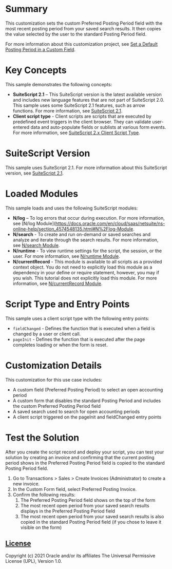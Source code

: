 # Summary
This customization sets the custom Preferred Posting Period field with the most recent posting period from your saved search results. It then copies the value selected by the user to the standard Posting Period field.

For more information about this customization project, see [Set a Default Posting Period in a Custom Field](https://docs.oracle.com/en/cloud/saas/netsuite/ns-online-help/section_157297685416.html).

# Key Concepts
This sample demonstrates the following concepts:

* **SuiteScript 2.1** – This SuiteScript version is the latest available version and includes new language features that are not part of SuiteScript 2.0. This sample uses some SuiteScript 2.1 features, such as arrow functions. For more information, see [SuiteScript 2.1](https://docs.oracle.com/en/cloud/saas/netsuite/ns-online-help/chapter_156042690639.html#SuiteScript-2.1).
* **Client script type** - Client scripts are scripts that are executed by predefined event triggers in the client browser. They can validate user-entered data and auto-populate fields or sublists at various form events. For more information, see [SuiteScript 2.x Client Script Type](https://docs.oracle.com/en/cloud/saas/netsuite/ns-online-help/section_4387798404.html#SuiteScript-2.x-Client-Script-Type).

# SuiteScript Version
This sample uses SuiteScript 2.1. For more information about this SuiteScript version, see [SuiteScript 2.1](https://docs.oracle.com/en/cloud/saas/netsuite/ns-online-help/chapter_156042690639.html#SuiteScript-2.1).

# Loaded Modules
This sample loads and uses the following SuiteScript modules:

* **N/log** – To log errors that occur during execution. For more information, see [N/log Module](https://docs.oracle.com/en/cloud/saas/netsuite/ns-online-help/section_4574548135.html#N%2Flog-Module.
* **N/search** - To create and run on-demand or saved searches and analyze and iterate through the search results. For more information, see [N/search Module](https://docs.oracle.com/en/cloud/saas/netsuite/ns-online-help/section_4345764122.html#N%2Fsearch-Module).
* **N/runtime** - To view runtime settings for the script, the session, or the user. For more information, see [N/runtime Module](https://docs.oracle.com/en/cloud/saas/netsuite/ns-online-help/section_4296359529.html#N%2Fruntime-Module).
* **N/currentRecord** - This module is available to all scripts as a provided context object. You do not need to explicitly load this module as a dependency in your define or require statement, however, you may if you wish. This tutorial does not explicitly load this module. For more information, see [N/currentRecord Module](https://docs.oracle.com/en/cloud/saas/netsuite/ns-online-help/section_4625600928.html#N%2FcurrentRecord-Module).

# Script Type and Entry Points
This sample uses a client script type with the following entry points:

* `fieldChanged` - Defines the function that is executed when a field is changed by a user or client call.
* `pageInit` - Defines the function that is executed after the page completes loading or when the form is reset.

# Customization Details
This customization for this use case includes:
* A custom field (Preferred Posting Period) to select an open accounting period
* A custom form that disables the standard Posting Period and includes the custom Preferred Posting Period field
* A saved search used to search for open accounting periods
* A client script triggered on the pageInit and fieldChanged entry points

# Test the Solution

After you create the script record and deploy your script, you can test your solution by creating an invoice and confirming that the current posting period shows in the Preferred Posting Period field is copied to the standard Posting Period field.

1. Go to Transactions > Sales > Create Invoices (Administrator) to create a new invoice.
2. In the Custom Form field, select Preferred Posting Invoice.
3. Confirm the following results:
    1. The Preferred Posting Period field shows on the top of the form
    2. The most recent open period from your saved search results displays in the Preferred Posting Period field
    3. The most recent open period from your saved search results is also copied in the standard Posting Period field (if you chose to leave it visible on the form)

## [License](./LICENSE.txt)
Copyright (c) 2021 Oracle and/or its affiliates The Universal Permissive License (UPL), Version 1.0.
